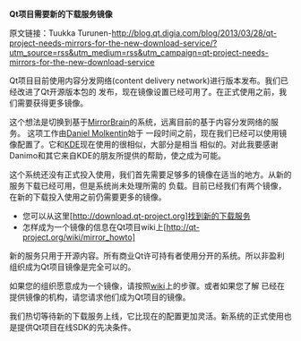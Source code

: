 **Qt项目需要新的下载服务镜像**

原文链接：Tuukka Turunen-http://blog.qt.digia.com/blog/2013/03/28/qt-project-needs-mirrors-for-the-new-download-service/?utm_source=rss&utm_medium=rss&utm_campaign=qt-project-needs-mirrors-for-the-new-download-service

Qt项目目前使用内容分发网络(content delivery network)进行版本发布。我们已经改进了Qt开源版本包的
发布，现在镜像设置已经可用了。在正式使用之前，我们需要获得更多镜像。

这个想法是切换到基于[MirrorBrain](www.mirrorbrain.org)的系统，远离目前的基于内容分发网络的服务。
这项工作由[Daniel Molkentin](https://daniel.molkentin.net/2013/03/27/qt-project-call-for-mirrors/)始于
一段时间之前，现在我们已经可以使用镜像配置了。它和[KDE](http://download.kde.org/)现在使用的很相似，大部分是相当
相似的。对此我要感谢Danimo和其它来自KDE的朋友所提供的帮助，使之成为可能。

这个系统还没有正式投入使用，我们首先需要足够多的镜像在适当的地方。从新的服务下载已经可用，但是系统尚未处理所需的
负载。目前已经我们有两个镜像，在新的下载投入使用之前仍需要更多的镜像。

- 您可以从这里[http://download.qt-project.org]找到新的下载服务
- 怎样成为一个镜像的信息在Qt项目wiki上[http://qt-project.org/wiki/mirror_howto]

新的服务只用于开源内容。所有商业Qt许可持有者使用分开的系统。所以非盈利组织成为Qt项目镜像是完全可以的。

如果您的组织愿意成为一个镜像，请按照[wiki](http://qt-project.org/wiki/mirror_howto)上的步骤。或者如果您了解
已经在提供镜像的机构，请您请求他们成为Qt项目的镜像。

我们热切等待新的下载服务上线，它比现在的配置更加灵活。新系统的正式使用也是提供Qt项目在线SDK的先决条件。